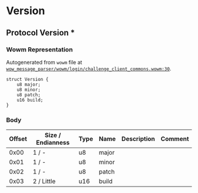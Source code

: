 # Version

## Protocol Version *

### Wowm Representation

Autogenerated from `wowm` file at [`wow_message_parser/wowm/login/challenge_client_commons.wowm:30`](https://github.com/gtker/wow_messages/tree/main/wow_message_parser/wowm/login/challenge_client_commons.wowm#L30).
```rust,ignore
struct Version {
    u8 major;
    u8 minor;
    u8 patch;
    u16 build;
}
```
### Body

| Offset | Size / Endianness | Type | Name | Description | Comment |
| ------ | ----------------- | ---- | ---- | ----------- | ------- |
| 0x00 | 1 / - | u8 | major |  |  |
| 0x01 | 1 / - | u8 | minor |  |  |
| 0x02 | 1 / - | u8 | patch |  |  |
| 0x03 | 2 / Little | u16 | build |  |  |

